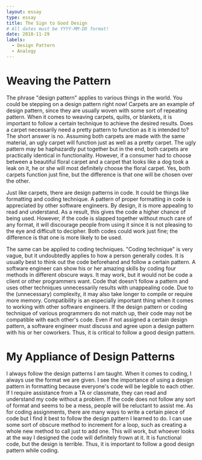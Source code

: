 ```yaml
---
layout: essay
type: essay
title: The Sign to Good Design
# All dates must be YYYY-MM-DD format!
date: 2018-11-29
labels:
  - Design Pattern
  - Analogy
---
```


# Weaving the Pattern

The phrase "design pattern" applies to various things in the world. You could be stepping on a design pattern right now! Carpets are an example of design pattern, since they are usually woven with some sort of repeating pattern. When it comes to weaving carpets, quilts, or blankets, it is important to follow a certain technique to achieve the desired results. Does a carpet necessarily need a pretty pattern to function as it is intended to? The short answer is no. Assuming both carpets are made with the same material, an ugly carpet will function just as well as a pretty carpet. The ugly pattern may be haphazardly put together but in the end, both carpets are practically identical in functionality. However, if a consumer had to choose between a beautiful floral carpet and a carpet that looks like a dog took a leak on it, he or she will most definitely choose the floral carpet. Yes, both carpets function just fine, but the difference is that one will be chosen over the other. 

Just like carpets, there are design patterns in code. It could be things like formatting and coding technique. A pattern of proper formatting in code is appreciated by other software engineers. By design, it is more appealing to read and understand. As a result, this gives the code a higher chance of being used. However, if the code is slapped together without much care of any format, it will discourage people from using it since it is not pleasing to the eye and difficult to decipher. Both codes could work just fine; the difference is that one is more likely to be used.

The same can be applied to coding techniques. "Coding technique" is very vague, but it undoubtedly applies to how a person generally codes. It is usually best to think out the code beforehand and follow a certain pattern. A software engineer can show his or her amazing skills by coding four methods in different obscure ways. It may work, but it would not be code a client or other programmers want. Code that doesn't follow a pattern and uses other techniques unnecessarily results with unappealing code. Due to the (unnecessary) complexity, it may also take longer to compile or require more memory. Compatibility is an especially important thing when it comes to working with other software engineers. If the design pattern or coding technique of various programmers do not match up, their code may not be compatible with each other's code. Even if not assigned a certain design pattern, a software engineer must discuss and agree upon a design pattern with his or her coworkers. Thus, it is critical to follow a good design pattern.

# My Appliance of Design Patterns

I always follow the design patterns I am taught. When it comes to coding, I always use the format we are given. I see the importance of using a design pattern in formatting because everyone's code will be legible to each other. If I require assistance from a TA or classmate, they can read and understand my code without a problem. If the code does not follow any sort of format and seems to be a mess, people will be reluctant to assist me. As for coding assignments, there are many ways to write a certain piece of code but I find it best to follow the design pattern I learned to do. I can use some sort of obscure method to increment for a loop, such as creating a whole new method to call just to add one. This will work, but whoever looks at the way I designed the code will definitely frown at it. It is functional code, but the design is terrible. Thus, it is important to follow a good design pattern while coding. 

